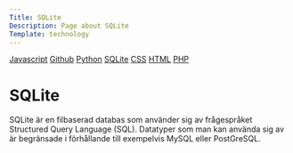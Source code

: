 ```yaml
---
Title: SQLite
Description: Page about SQLite
Template: technology
---
```


<div class="aside">
    <a href="javascript">Javascript</a>
    <a href="git">Github</a>
    <a href="python">Python</a>
    <a href="sqlite">SQLite</a>
    <a href="css">CSS</a>
    <a href="html">HTML</a>
    <a href="php">PHP</a>
</div>

# SQLite

SQLite är en filbaserad databas som använder sig av frågespråket Structured Query Language (SQL). Datatyper som man kan använda sig av är begränsade i förhållande till exempelvis MySQL eller PostGreSQL.
